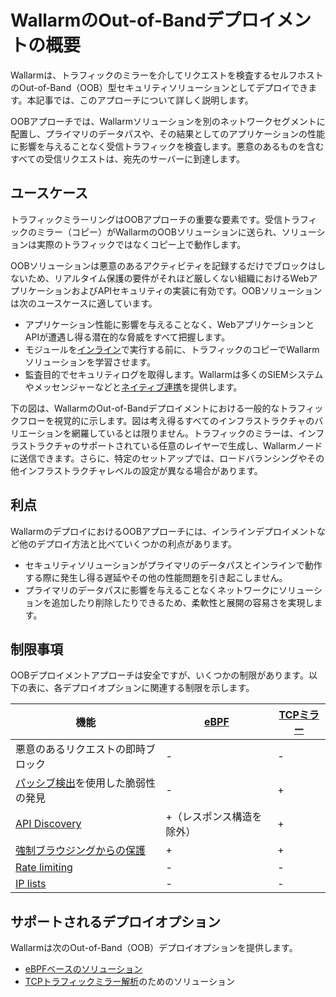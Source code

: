 # WallarmのOut-of-Bandデプロイメントの概要

Wallarmは、トラフィックのミラーを介してリクエストを検査するセルフホストのOut-of-Band（OOB）型セキュリティソリューションとしてデプロイできます。本記事では、このアプローチについて詳しく説明します。

OOBアプローチでは、Wallarmソリューションを別のネットワークセグメントに配置し、プライマリのデータパスや、その結果としてのアプリケーションの性能に影響を与えることなく受信トラフィックを検査します。悪意のあるものを含むすべての受信リクエストは、宛先のサーバーに到達します。

## ユースケース

トラフィックミラーリングはOOBアプローチの重要な要素です。受信トラフィックのミラー（コピー）がWallarmのOOBソリューションに送られ、ソリューションは実際のトラフィックではなくコピー上で動作します。

OOBソリューションは悪意のあるアクティビティを記録するだけでブロックはしないため、リアルタイム保護の要件がそれほど厳しくない組織におけるWebアプリケーションおよびAPIセキュリティの実装に有効です。OOBソリューションは次のユースケースに適しています。

* アプリケーション性能に影響を与えることなく、WebアプリケーションとAPIが遭遇し得る潜在的な脅威をすべて把握します。
* モジュールを[インライン](../inline/overview.md)で実行する前に、トラフィックのコピーでWallarmソリューションを学習させます。
* 監査目的でセキュリティログを取得します。Wallarmは多くのSIEMシステムやメッセンジャーなどと[ネイティブ連携](../../user-guides/settings/integrations/integrations-intro.md)を提供します。

下の図は、WallarmのOut-of-Bandデプロイメントにおける一般的なトラフィックフローを視覚的に示します。図は考え得るすべてのインフラストラクチャのバリエーションを網羅しているとは限りません。トラフィックのミラーは、インフラストラクチャのサポートされている任意のレイヤーで生成し、Wallarmノードに送信できます。さらに、特定のセットアップでは、ロードバランシングやその他インフラストラクチャレベルの設定が異なる場合があります。

## 利点

WallarmのデプロイにおけるOOBアプローチには、インラインデプロイメントなど他のデプロイ方法と比べていくつかの利点があります。

* セキュリティソリューションがプライマリのデータパスとインラインで動作する際に発生し得る遅延やその他の性能問題を引き起こしません。 
* プライマリのデータパスに影響を与えることなくネットワークにソリューションを追加したり削除したりできるため、柔軟性と展開の容易さを実現します。

## 制限事項

OOBデプロイメントアプローチは安全ですが、いくつかの制限があります。以下の表に、各デプロイオプションに関連する制限を示します。

| 機能 | [eBPF](ebpf/deployment.md) | [TCPミラー](tcp-traffic-mirror/deployment.md) |
| --- | --- | --- |
| 悪意のあるリクエストの即時ブロック | - | - |
| [パッシブ検出](../../about-wallarm/detecting-vulnerabilities.md#passive-detection)を使用した脆弱性の発見 | - | + |
| [API Discovery](../../api-discovery/overview.md) | +（レスポンス構造を除外） | + |
| [強制ブラウジングからの保護](../../admin-en/configuration-guides/protecting-against-bruteforce.md) | + | + |
| [Rate limiting](../../user-guides/rules/rate-limiting.md) | - | - |
| [IP lists](../../user-guides/ip-lists/overview.md) | - | - |

## サポートされるデプロイオプション

Wallarmは次のOut-of-Band（OOB）デプロイオプションを提供します。

* [eBPFベースのソリューション](ebpf/deployment.md)
* [TCPトラフィックミラー解析](tcp-traffic-mirror/deployment.md)のためのソリューション